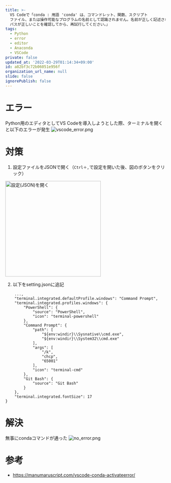```yaml
---
title: >-
  VS Codeで「conda : 用語 'conda' は、コマンドレット、関数、スクリプト
  ファイル、または操作可能なプログラムの名前として認識されません。名前が正しく記述されていることを確認し、パスが含まれている場合はその
  パスが正しいことを確認してから、再試行してください。」
tags:
  - Python
  - error
  - editor
  - Anaconda
  - VSCode
private: false
updated_at: '2022-03-29T01:14:34+09:00'
id: a82bf3c72b06051e956f
organization_url_name: null
slide: false
ignorePublish: false
---
```

# エラー

Python用のエディタとしてVS Codeを導入しようとした際、ターミナルを開くと以下のエラーが発生
![vscode_error.png](https://qiita-image-store.s3.ap-northeast-1.amazonaws.com/0/873482/f563164f-b625-cfb3-4877-e54ca9b6e0e1.png)

# 対策

1) 設定ファイルをJSONで開く（```Ctrl＋,```で設定を開いた後、図のボタンをクリック）
<img width="300" alt="設定(JSON)を開く" src="https://qiita-image-store.s3.ap-northeast-1.amazonaws.com/0/873482/0f5ccc55-e27f-374a-7f56-bb43db6a13cb.png">

2) 以下をsetting.jsonに追記

```json: setting.json
    ...,
    "terminal.integrated.defaultProfile.windows": "Command Prompt",
    "terminal.integrated.profiles.windows": {
        "PowerShell": {
            "source": "PowerShell",
            "icon": "terminal-powershell"
        },
        "Command Prompt": {
            "path": [
                "${env:windir}\\Sysnative\\cmd.exe",
                "${env:windir}\\System32\\cmd.exe"
            ],
            "args": [
                "/k",
                "chcp",
                "65001"
            ],
            "icon": "terminal-cmd"
        },
        "Git Bash": {
            "source": "Git Bash"
        }
    },
    "terminal.integrated.fontSize": 17
}
```

# 解決

無事にcondaコマンドが通った
![no_error.png](https://qiita-image-store.s3.ap-northeast-1.amazonaws.com/0/873482/8eb9494b-5f39-cfca-a360-7cef7925a2e4.png)

# 参考
- https://manumaruscript.com/vscode-conda-activateerror/
